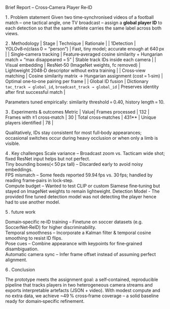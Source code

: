 
Brief Report – Cross‑Camera Player Re‑ID

1 . Problem statement
Given two time‑synchronised videos of a football match – one tactical
angle, one TV broadcast – assign a **global player ID** to each detection
so that the same athlete carries the same label across both views.

2 . Methodology
| Stage | Technique | Rationale |
| 1️Detection | YOLOv8‑n(class 0 = “person”) | Fast, tiny model; accurate enough at 640 px |
| Single‑camera tracking | Feature‑averaged cosine similarity + Hungarian match + “max disappeared = 5” | Stable track IDs inside each camera |
| Visual embedding | ResNet‑50 (ImageNet weights, fc removed) | Lightweight 2048‑D descriptor without extra training |
| Cross‑view matching | Cosine similarity matrix → Hungarian assignment (cost = 1‑sim) | Optimal one‑to‑one pairing per frame |
| Global ID fusion | Dictionary `tac_track → global_id`, `broadcast_track → global_id` | Preserves identity after first successful match |

Parameters tuned empirically: similarity threshold = 0.40, history length = 10.

3 . Experiments & outcomes
Metric | Value|
Frames processed | 132 |
Frames with ≥1 cross‑match | 30 |
Total cross‑matches | 431** |
Unique players identified | 78 |

Qualitatively, IDs stay consistent for most full‑body appearances; occasional
switches occur during heavy occlusion or when only a limb is visible.

4 . Key challenges
Scale variance – Broadcast zoom vs. Tacticam wide shot; fixed ResNet input helps but not perfect.  
Tiny bounding boxes(< 50 px tall) – Discarded early to avoid noisy embeddings.  
FPS mismatch – Some feeds reported 59.94 fps vs. 30 fps; handled by reading frame‑pairs in lock‑step.  
Compute budget – Wanted to test CLIP or custom Siamese fine‑tuning but stayed on ImageNet weights to remain lightweight.
Detection Model - The provided fine tuned detection model was not detecting the player hence had to use another model.

5 . future work

Domain‑specific re‑ID training – Finetune on soccer datasets (e.g. SoccerNet‑ReID) for higher discriminability.  
Temporal smoothness – Incorporate a Kalman filter & temporal cosine smoothing to resist ID flips.  
Pose cues – Combine appearance with keypoints for fine‑grained disambiguation.  
Automatic camera sync – Infer frame offset instead of assuming perfect alignment.

6 . Conclusion

The prototype meets the assignment goal: a self‑contained, reproducible
pipeline that tracks players in two heterogeneous camera streams and
exports interpretable artefacts (JSON + video). With modest compute and
no extra data, we achieve ~49 % cross‑frame coverage – a solid baseline
ready for domain‑specific refinement.
